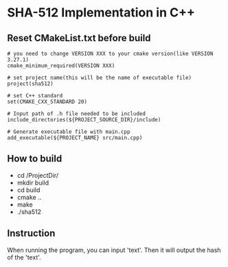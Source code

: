 # SHA-512 Implementation in C++

## Reset CMakeList.txt before build
```
# you need to change VERSION XXX to your cmake version(like VERSION 3.27.1)
cmake_minimum_required(VERSION XXX)

# set project name(this will be the name of executable file)
project(sha512)

# set C++ standard
set(CMAKE_CXX_STANDARD 20)

# Input path of .h file needed to be included
include_directories(${PROJECT_SOURCE_DIR}/include)

# Generate executable file with main.cpp
add_executable(${PROJECT_NAME} src/main.cpp)

```

## How to build

- cd /ProjectDir/
- mkdir build
- cd build
- cmake ..
- make
- ./sha512

## Instruction

When running the program, you can input 'text'. Then it will output the hash of the 'text'.